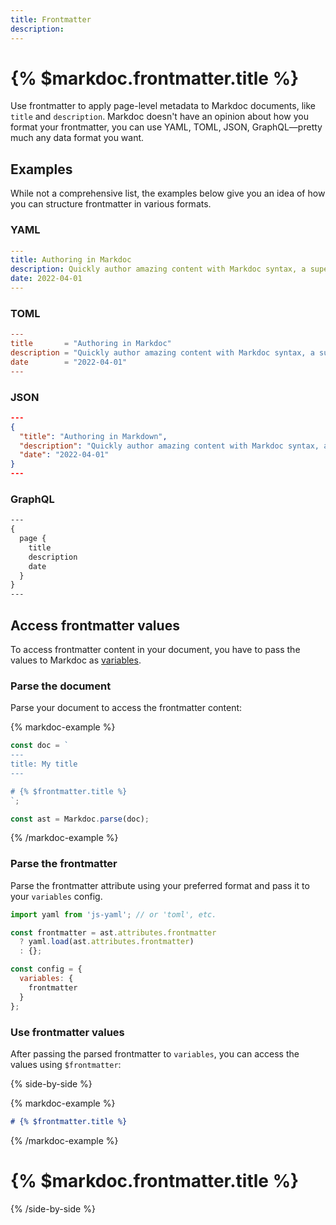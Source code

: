 ```yaml
---
title: Frontmatter
description:
---
```


# {% $markdoc.frontmatter.title %}

Use frontmatter to apply page-level metadata to Markdoc documents, like `title` and `description`. Markdoc doesn't have an opinion about how you format your frontmatter, you can use YAML, TOML, JSON, GraphQL—pretty much any data format you want.

## Examples

While not a comprehensive list, the examples below give you an idea of how you can structure frontmatter in various formats.

### YAML

```yaml
---
title: Authoring in Markdoc
description: Quickly author amazing content with Markdoc syntax, a superset of Markdown.
date: 2022-04-01
---
```

### TOML

```toml
---
title       = "Authoring in Markdoc"
description = "Quickly author amazing content with Markdoc syntax, a superset of Markdown."
date        = "2022-04-01"
---
```

### JSON

```json
---
{
  "title": "Authoring in Markdown",
  "description": "Quickly author amazing content with Markdoc syntax, a superset of Markdown.",
  "date": "2022-04-01"
}
---
```

### GraphQL

```graphql
---
{
  page {
    title
    description
    date
  }
}
---
```

## Access frontmatter values

To access frontmatter content in your document, you have to pass the values to Markdoc as [variables](/docs/variables).

### Parse the document

Parse your document to access the frontmatter content:

{% markdoc-example %}

```js
const doc = `
---
title: My title
---

# {% $frontmatter.title %} 
`;

const ast = Markdoc.parse(doc);
```

{% /markdoc-example %}

### Parse the frontmatter

Parse the frontmatter attribute using your preferred format and pass it to your `variables` config.

```js
import yaml from 'js-yaml'; // or 'toml', etc.

const frontmatter = ast.attributes.frontmatter
  ? yaml.load(ast.attributes.frontmatter)
  : {};

const config = {
  variables: {
    frontmatter
  }
};
```

### Use frontmatter values

After passing the parsed frontmatter to `variables`, you can access the values using `$frontmatter`:

{% side-by-side %}

{% markdoc-example %}

```md
# {% $frontmatter.title %}
```

{% /markdoc-example %}

# {% $markdoc.frontmatter.title %}

{% /side-by-side %}
